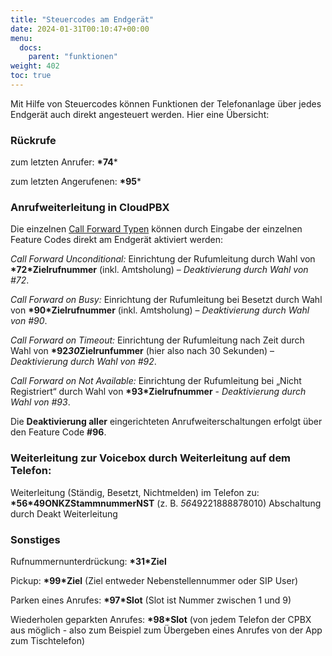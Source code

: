 ```yaml
---
title: "Steuercodes am Endgerät"
date: 2024-01-31T00:10:47+00:00
menu:
  docs:
    parent: "funktionen"
weight: 402
toc: true
---
```


Mit Hilfe von Steuercodes können Funktionen der Telefonanlage über jedes Endgerät auch direkt angesteuert werden. Hier eine Übersicht:

### Rückrufe

 zum letzten Anrufer:      **\*74***

 zum letzten Angerufenen:  **\*95***


### Anrufweiterleitung in CloudPBX

Die einzelnen [Call Forward Typen](https://cloudpbx-doku.netcologne.de/docs/funktionen/anrufweiterleitung/#call-forward-typen) können durch Eingabe der einzelnen Feature Codes direkt am Endgerät aktiviert werden:

*Call Forward Unconditional:* Einrichtung der Rufumleitung durch Wahl von **\*72*Zielrufnummer** (inkl. Amtsholung) – *Deaktivierung durch Wahl von #72*.

*Call Forward on Busy:* Einrichtung der Rufumleitung bei Besetzt durch Wahl von **\*90*Zielrufnummer** (inkl. Amtsholung) – *Deaktivierung durch Wahl von #90*.

*Call Forward on Timeout:* Einrichtung der Rufumleitung nach Zeit durch Wahl von **\*92*30*Zielrunfummer** (hier also nach 30 Sekunden) – *Deaktivierung durch Wahl von #92*.

*Call Forward on Not Available:* Einrichtung der Rufumleitung bei „Nicht Registriert“ durch Wahl von **\*93*Zielrufnummer** - *Deaktivierung durch Wahl von #93*.

Die **Deaktivierung aller** eingerichteten Anrufweiterschaltungen erfolgt über den Feature Code **#96**.


### Weiterleitung zur Voicebox durch Weiterleitung auf dem Telefon:

Weiterleitung (Ständig, Besetzt, Nichtmelden) im Telefon zu: **\*56*49ONKZStammnummerNST** (z. B. *56*49221888878010) Abschaltung durch Deakt Weiterleitung


### Sonstiges

 Rufnummernunterdrückung: **\*31*Ziel**
 
 Pickup: **\*99*Ziel** (Ziel entweder Nebenstellennummer oder SIP User)
 
 Parken eines Anrufes: **\*97*Slot** (Slot ist Nummer zwischen 1 und 9)
 
 Wiederholen geparkten Anrufes: **\*98*Slot** (von jedem Telefon der CPBX aus möglich - also zum Beispiel zum Übergeben eines Anrufes von der App zum Tischtelefon)

